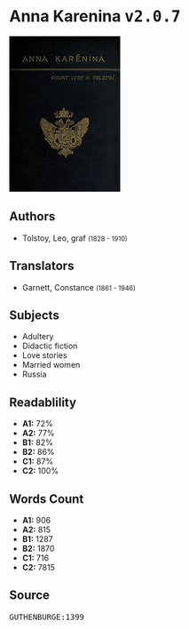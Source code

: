 # Anna Karenina <kbd>v2.0.7</kbd>

![](./cover.medium.jpg "")

## Authors


 - Tolstoy, Leo, graf <small>(1828 - 1910)</small>

## Translators


 - Garnett, Constance <small>(1861 - 1946)</small>

## Subjects


 - Adultery
 - Didactic fiction
 - Love stories
 - Married women
 - Russia

## Readablility


 - **A1:** 72%
 - **A2:** 77%
 - **B1:** 82%
 - **B2:** 86%
 - **C1:** 87%
 - **C2:** 100%

## Words Count


 - **A1:** 906
 - **A2:** 815
 - **B1:** 1287
 - **B2:** 1870
 - **C1:** 716
 - **C2:** 7815

## Source


<kbd>GUTHENBURGE:1399</kbd>
